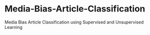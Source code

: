 # Media-Bias-Article-Classification
Media Bias Article Classification using Supervised and Unsupervised Learning
